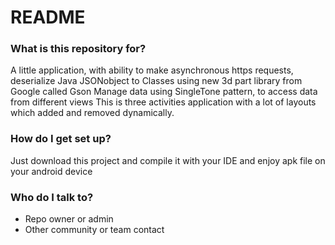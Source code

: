# README #


### What is this repository for? ###

A little application, with ability to make  asynchronous https requests, deserialize Java JSONobject to Classes using new 3d part library from Google called Gson 
Manage data using SingleTone pattern, to access data from different views
This is three activities application with a lot of layouts which added and removed dynamically. 

### How do I get set up? ###

Just download  this project and compile it with your IDE and enjoy  apk file on your android device 


### Who do I talk to? ###

* Repo owner or admin
* Other community or team contact

